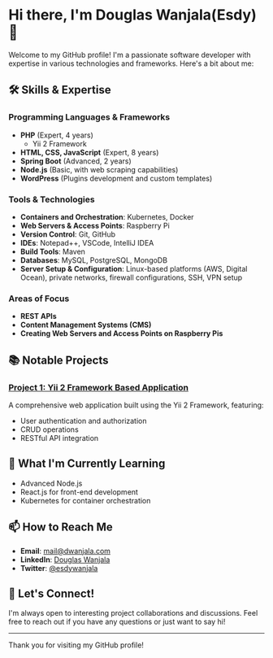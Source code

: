 # Hi there, I'm Douglas Wanjala(Esdy) 👋

Welcome to my GitHub profile! I'm a passionate software developer with expertise in various technologies and frameworks. Here's a bit about me:

## 🛠️ Skills & Expertise

### Programming Languages & Frameworks
- **PHP** (Expert, 4 years)
  - Yii 2 Framework
- **HTML, CSS, JavaScript** (Expert, 8 years)
- **Spring Boot** (Advanced, 2 years)
- **Node.js** (Basic, with web scraping capabilities)
- **WordPress** (Plugins development and custom templates)

### Tools & Technologies
- **Containers and Orchestration**: Kubernetes, Docker
- **Web Servers & Access Points**: Raspberry Pi
- **Version Control**: Git, GitHub
- **IDEs**: Notepad++, VSCode, IntelliJ IDEA
- **Build Tools**: Maven
- **Databases**: MySQL, PostgreSQL, MongoDB
- **Server Setup & Configuration**: Linux-based platforms (AWS, Digital Ocean), private networks, firewall configurations, SSH, VPN setup

### Areas of Focus
- **REST APIs**
- **Content Management Systems (CMS)**
- **Creating Web Servers and Access Points on Raspberry Pis**

## 📚 Notable Projects

### [Project 1: Yii 2 Framework Based Application](https://github.com/users/esdy/projects/3)
A comprehensive web application built using the Yii 2 Framework, featuring:
- User authentication and authorization
- CRUD operations
- RESTful API integration
<!--
### [Project 2: Spring Boot Microservices](https://github.com/esdy/project-2)
A microservices architecture application using Spring Boot, highlighting:
- Service discovery and registration
- API Gateway
- Circuit breaker pattern implementation

### [Project 3: Web Scraping with Node.js](https://github.com/esdy/project-3)
A Node.js application designed for web scraping, featuring:
- Data extraction from multiple websites
- Data parsing and storage
- Automated scraping with scheduling

### [Project 4: Web Server and Access Point on Raspberry Pi](https://github.com/esdy/project-4)
A project demonstrating how to set up a web server and access point on a Raspberry Pi, including:
- Configuration of web server software
- Setting up an access point
- Deployment of a simple web application
--> 
## 🌱 What I'm Currently Learning
- Advanced Node.js
- React.js for front-end development
- Kubernetes for container orchestration

## 📫 How to Reach Me
- **Email**: [mail@dwanjala.com](mailto:mail@dwanjala.com)
- **LinkedIn**: [Douglas Wanjala](https://ke.linkedin.com/in/douglas-wanjala)
- **Twitter**: [@esdywanjala](https://x.com/esdywanjala)

## 💬 Let's Connect!
I'm always open to interesting project collaborations and discussions. Feel free to reach out if you have any questions or just want to say hi!

---

Thank you for visiting my GitHub profile!


<!--
**esdy/esdy** is a ✨ _special_ ✨ repository because its `README.md` (this file) appears on your GitHub profile.

Here are some ideas to get you started:

- 🔭 I’m currently working on ...
- 🌱 I’m currently learning ...
- 👯 I’m looking to collaborate on ...
- 🤔 I’m looking for help with ...
- 💬 Ask me about ...
- 📫 How to reach me: ...
- 😄 Pronouns: ...
- ⚡ Fun fact: ...
-->
